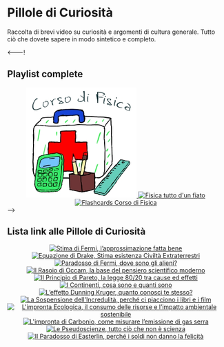 # **Pillole di Curiosità**

Raccolta di brevi video su curiosità e argomenti di cultura generale. Tutto ciò che dovete sapere in modo sintetico e completo.

<---!
  
## **Playlist complete**

<div align="center">
  <a href="https://www.youtube.com/watch?v=brGLhdNkYBs&list=PL8nSPrZb28LQMWy1P7IlFdAgczNo_1CSp&index=1&t=6s">    
    <img src="./Immagini/Corso_di_Fisica_256.jpg" alt="Corso di Fisica">
  </a>     
  <a href="https://www.youtube.com/watch?v=K4gf_YanKFk&list=PL8nSPrZb28LTqfTAoRUl4sg6rCbrL2gwE&index=1&t=5s">    
    <img src="./Immagini/Fisica_tutto_ d_un_fiato_256.jpg" alt="Fisica tutto d'un fiato">
  </a> 
  <a href="https://www.youtube.com/playlist?list=PL8nSPrZb28LQ7NziB90W2tDkpI6NlpMVI">    
    <img src="./Immagini/Fisica_Shorts_256.jpg" alt="Flashcards Corso di Fisica">
  </a>  
</div>
-->

## **Lista link alle Pillole di Curiosità**

<div align="center">
  <a href="https://www.youtube.com/watch?v=hp5HbJyu99s">
    <img src="https://i.ytimg.com/vi/hp5HbJyu99s/maxresdefault.jpg" alt="Stima di Fermi, l’approssimazione fatta bene" height="256">
  </a>
</div>

<div align="center">
  <a href="https://www.youtube.com/watch?v=3_js1SLhORE">
    <img src="https://i.ytimg.com/vi/3_js1SLhORE/maxresdefault.jpg" alt="Equazione di Drake, Stima esistenza Civiltà Extraterrestri" height="256">
  </a>
</div>

<div align="center">
  <a href="https://www.youtube.com/watch?v=9Cz_lp2jzSY">
    <img src="https://i.ytimg.com/vi/9Cz_lp2jzSY/maxresdefault.jpg" alt="Paradosso di Fermi, dove sono gli alieni?" height="256">
  </a>
</div>

<div align="center">
  <a href="https://www.youtube.com/watch?v=kaR9QCw60R8">
    <img src="https://i.ytimg.com/vi/kaR9QCw60R8/maxresdefault.jpg" alt="Il Rasoio di Occam, la base del pensiero scientifico moderno" height="256">
  </a>
</div>

<div align="center">
  <a href="https://www.youtube.com/watch?v=GROFpEHv6R0">
    <img src="https://i.ytimg.com/vi/GROFpEHv6R0/maxresdefault.jpg" alt="Il Principio di Pareto, la legge 80/20 tra cause ed effetti" height="256">
  </a>
</div>

<div align="center">
  <a href="https://www.youtube.com/watch?v=QSqsRJPuOGw">
    <img src="https://i.ytimg.com/vi/QSqsRJPuOGw/maxresdefault.jpg" alt="I Continenti, cosa sono e quanti sono" height="256">
  </a>
</div>

<div align="center">
  <a href="https://www.youtube.com/watch?v=_KHSzKDSrpg">
    <img src="https://i.ytimg.com/vi/_KHSzKDSrpg/maxresdefault.jpg" alt="L’effetto Dunning Kruger, quanto conosci te stesso?" height="256">
  </a>
</div>

<div align="center">
  <a href="https://www.youtube.com/watch?v=tdAIH9fguLM">
    <img src="https://i.ytimg.com/vi/tdAIH9fguLM/maxresdefault.jpg" alt="La Sospensione dell'Incredulità, perché ci piacciono i libri e i film" height="256">
  </a>
</div>

<div align="center">
  <a href="https://www.youtube.com/watch?v=0kOeQ8JI_lc">
    <img src="https://i.ytimg.com/vi/0kOeQ8JI_lc/maxresdefault.jpg" alt="L'impronta Ecologica, il consumo delle risorse e l’impatto ambientale sostenibile" height="256">
  </a>
</div>

<div align="center">
  <a href="https://www.youtube.com/watch?v=cyw4EUIWRS8">
    <img src="https://i.ytimg.com/vi/cyw4EUIWRS8/maxresdefault.jpg" alt="L'impronta di Carbonio, come misurare l’emissione di gas serra" height="256">
  </a>
</div>

<div align="center">
  <a href="https://www.youtube.com/watch?v=k4-_VqIW9I4">
    <img src="https://i.ytimg.com/vi/k4-_VqIW9I4/maxresdefault.jpg" alt="Le Pseudoscienze, tutto ciò che non è scienza" height="256">
  </a>
</div>

<div align="center">
  <a href="https://www.youtube.com/watch?v=Bp8Mu59lVsc">
    <img src="https://i.ytimg.com/vi/Bp8Mu59lVsc/maxresdefault.jpg" alt="Il Paradosso di Easterlin, perché i soldi non danno la felicità" height="256">
  </a>
</div>


